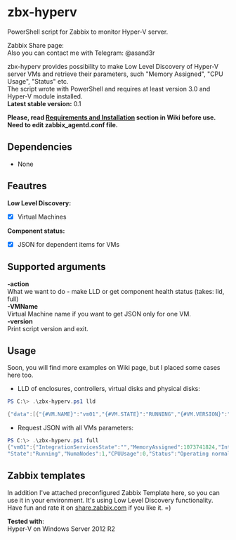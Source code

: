 # zbx-hyperv
PowerShell script for Zabbix to monitor Hyper-V server.  
  
Zabbix Share page:  
Also you can contact me with Telegram: @asand3r  

zbx-hyperv provides possibility to make Low Level Discovery of Hyper-V server VMs and retrieve their parameters, such "Memory Assigned", "CPU Usage", "Status" etc.  
The script wrote with PowerShell and requires at least version 3.0 and Hyper-V module installed.  
**Latest stable version:** 0.1

__Please, read [Requirements and Installation](https://github.com/asand3r/zbx-hpsmartarray/wiki/Requirements-and-Installation) section in Wiki before use. Need to edit zabbix_agentd.conf file.__  

## Dependencies
 - None

## Feautres  
**Low Level Discovery:**
 - [x] Virtual Machines

**Component status:**
 - [x] JSON for dependent items for VMs

## Supported arguments  
**-action**  
What we want to do - make LLD or get component health status (takes: lld, full)  
**-VMName**  
Virtual Machine name if you want to get JSON only for one VM.  
**-version**  
Print script version and exit.  

## Usage
Soon, you will find more examples on Wiki page, but I placed some cases here too.  
- LLD of enclosures, controllers, virtual disks and physical disks:
```powershell
PS C:\> .\zbx-hyperv.ps1 lld

{"data":[{"{#VM.NAME}":"vm01","{#VM.STATE}":"RUNNING","{#VM.VERSION}":"5.0","{#VM.CLUSTERED}":1,"{#VM.HOST}":"hv01","{#VM.GEN}":2}, ...}
```
- Request JSON with all VMs parameters:
```powershell
PS C:\> .\zbx-hyperv.ps1 full
{"vm01":{"IntegrationServicesState":"","MemoryAssigned":1073741824,"IntegrationServicesVersion":"","NumaSockets":1,"Uptime":132565,
"State":"Running","NumaNodes":1,"CPUUsage":0,"Status":"Operating normally"},... }
```

## Zabbix templates
In addition I've attached preconfigured Zabbix Template here, so you can use it in your environment. It's using Low Level Discovery functionality.   
Have fun and rate it on [share.zabbix.com](https://share.zabbix.com/storage-devices/hp/hp-smart-array-controller) if you like it. =)

**Tested with**:  
Hyper-V on Windows Server 2012 R2

